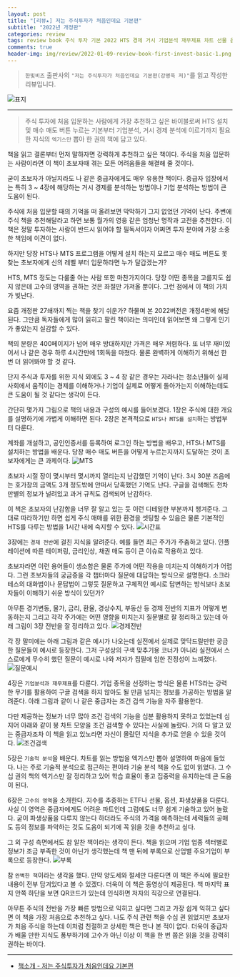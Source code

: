 ```yaml
---  
layout: post  
title: "[리뷰★] 저는 주식투자가 처음인데요 기본편"  
subtitle: "2022년 개정판"  
categories: review  
tags: review book 주식 투자 기본 2022 HTS 경제 거시 기업분석 재무제표 차트 선물 옵션 채권     
comments: true  
header-img: img/review/2022-01-09-review-book-first-invest-basic-1.png
---  
```

  
> `한빛비즈` 출판사의 `"저는 주식투자가 처음인데요 기본편(강병욱 저)"`를 읽고 작성한 리뷰입니다.  

![표지](https://theorydb.github.io/assets/img/review/2022-01-09-review-book-first-invest-basic-1.png)  

---

> 주식 투자에 처음 입문하는 사람에게 가장 추천하고 싶은 바이블로써 HTS 설치 및 매수 매도 버튼 누르는 기본부터 기업분석, 거시 경제 분석에 이르기까지 필요한 지식의 `엑기스만` 뽑아 한 권의 책에 담고 있다.

책을 읽고 결론부터 먼저 말하자면 강력하게 추천하고 싶은 책이다. 주식을 처음 입문하는 사람이라면 이 책이 초보자때 겪는 모든 어려움들을 해결해 줄 것이다. 

굳이 초보자가 아닐지라도 나 같은 중급자에게도 매우 유용한 책이다. 중급자 입장에서는 특히 3 ~ 4장에 해당하는 거시 경제를 분석하는 방법이나 기업 분석하는 방법이 큰 도움이 된다. 

주식에 처음 입문할 때의 기억을 떠 올려보면 막막하기 그지 없었던 기억이 난다. 주변에 주식 책을 추천해달라고 하면 보통 월가의 영웅 같은 엄청난 명작과 고전을 추천한다. 이 책은 정말 투자하는 사람이 반드시 읽어야 할 필독서이자 어쩌면 투자 분야에 가장 소중한 책임에 이견이 없다. 

하지만 당장 HTS나 MTS 프로그램을 어떻게 설치 하는지 모르고 매수 매도 버튼도 못 찾는 초보자에게 신의 레벨 부터 입문하라면 누가 달갑겠는가? 

HTS, MTS 정도는 다룰줄 아는 사람 또한 마찬가지이다. 당장 어떤 종목을 고를지도 쉽지 않은데 고수의 영역을 권하는 것은 좌절만 가져올 뿐이다. 그런 점에서 이 책의 가치가 빛난다. 

요즘 개정판 27쇄까지 찍는 책을 찾기 쉬운가? 하물며 본 2022버전은 개정4판에 해당된다. 그만큼 독자들에게 많이 읽히고 팔린 책이라는 의미인데 읽어보면 왜 그렇게 인기가 좋았는지 실감할 수 있다. 

책의 분량은 400페이지가 넘어 매우 방대하지만 가격은 매우 저렴하다. 또 너무 재미있어서 나 같은 경우 하루 4시간만에 1회독을 마쳤다. 물론 완벽하게 이해하기 위해선 한 번 더 읽어봐야 할 것 같다. 

단지 주식과 투자를 위한 지식 외에도 3 ~ 4 장 같은 경우는 자라나는 청소년들이 실제 사회에서 움직이는 경제를 이해하거나 기업이 실제로 어떻게 돌아가는지 이해하는데도 큰 도움이 될 것 같다는 생각이 든다. 

간단히 몇가지 그림으로 책의 내용과 구성의 예시를 들어보겠다. 1장은 주식에 대한 개요를 설명하기에 가볍게 이해하면 된다. 2장은 본격적으로 `HTS나 MTS를 설치`하는 방법부터 다룬다. 

계좌를 개설하고, 공인인증서를 등록하여 로그인 하는 방법을 배우고, HTS나 MTS를 설치하는 방법을 배운다. 당장 매수 매도 버튼을 어떻게 누르는지까지 도달하는 것이 초보자에게는 큰 과제이다.
![MTS](https://theorydb.github.io/assets/img/review/2022-01-09-review-book-first-invest-basic-3.png)  

초보자 시절 장이 몇시부터 몇시까지 열리는지 난감했던 기억이 난다. 3시 30분 즈음에는 호가창의 금액도 3개 정도밖에 안떠서 당혹했던 기억도 난다. 구글을 검색해도 천차만별의 정보가 널려있고 과거 규칙도 검색되어 난감하다. 

이 책은 초보자의 난감함을 너무 잘 알고 있는 듯 이런 디테일한 부분까지 챙겨준다. 그대로 따라하기만 하면 쉽게 주식 매매를 위한 환경을 셋팅할 수 있음은 물론 기본적인 HTS를 다루는 방법을 1시간 내에 숙지할 수 있다. 
![시간표](https://theorydb.github.io/assets/img/review/2022-01-09-review-book-first-invest-basic-2.png)  

3장에는 `경제 전반`에 걸친 지식을 알려준다. 예를 들면 최근 주가가 주춤하고 있다. 인플레이션에 따른 테이퍼링, 금리인상, 채권 매도 등이 큰 이슈로 작용하고 있다. 

초보자라면 이런 용어들이 생소함은 물론 주가에 어떤 작용을 미치는지 이해하기가 어렵다. 그런 초보자들의 궁금증을 각 챕터마다 질문에 대답하는 방식으로 설명한다. 소크라테스의 대화법이나 문답법이 그렇듯 질문하고 구체적인 예시로 답변하는 방식보다 초보자들이 이해하기 쉬운 방식이 있던가?

아무튼 경기변동, 물가, 금리, 환율, 경상수지, 부동산 등 경제 전반의 지표가 어떻게 변동하는지 그리고 각각 주가에는 어떤 영향을 미치는지 질문별로 잘 정리하고 있는데 아래 그림이 3장 전반을 잘 정리하고 있다. 
![경제전반](https://theorydb.github.io/assets/img/review/2022-01-09-review-book-first-invest-basic-4.png)  

각 장 말미에는 아래 그림과 같은 예시가 나오는데 실전에서 실제로 맞닥드릴만한 궁금한 질문들이 예시로 등장한다. 그저 구성상의 구색 맞추기용 코너가 아니라 실전에서 스스로에게 무수히 했던 질문이 예시로 나와 저자가 집필에 임한 진정성이 느껴졌다.
![질문예시](https://theorydb.github.io/assets/img/review/2022-01-09-review-book-first-invest-basic-5.png)  

4장은 `기업분석과 재무제표`를 다룬다. 기업 종목을 선정하는 방식은 물론 HTS라는 강력한 무기를 활용하여 구글 검색을 하지 않아도 될 만큼 넘치는 정보를 가공하는 방법을 알려준다. 아래 그림과 같이 나 같은 중급자는 조건 검색 기능을 자주 활용한다. 

다만 제공하는 정보가 너무 많아 조건 검색의 기능을 십분 활용하지 못하고 있었는데 심지어 아래와 같이 봉 차트 모양을 조건 검색할 수 있다는 사실에 놀랐다. 거의 다 알고 있는 중급자조차 이 책을 읽고 있노라면 자신이 몰랐던 지식을 추가로 얻을 수 있을 것이다. 
![조건검색](https://theorydb.github.io/assets/img/review/2022-01-09-review-book-first-invest-basic-6.png)  

5장은 `기술적 분석`을 배운다. 차트를 읽는 방법을 엑기스만 뽑아 설명하여 마음에 들었다. 나는 주로 기술적 분석으로 접근하는 편이라 기술 분석 책을 수도 없이 읽었다. 그 수십 권의 책의 엑기스만 잘 정리하고 있어 학습 효율이 좋고 집중력을 유지하는데 큰 도움이 된다.

6장은 `고수의 영역`을 소개한다. 지수를 추종하는 ETF나 선물, 옵션, 파생상품을 다룬다. 사실 이 영역은 중급자에게도 어려운 파트인데 그럼에도 너무 쉽게 기술하고 있어 놀랐다. 굳이 파생상품을 다루지 않는다 하더라도 주식의 가격을 예측하는데 세력들의 공매도 등의 정보를 파악하는 것도 도움이 되기에 꼭 읽을 것을 추천하고 싶다. 

그 외 구성 측면에서도 참 알찬 책이라는 생각이 든다. 책을 읽으며 기업 업종 섹터별로 정보가 조금 부족한 것이 아닌가 생각했는데 책 맨 뒤에 부록으로 산업별 주요기업이 부록으로 등장한다. 
![부록](https://theorydb.github.io/assets/img/review/2022-01-09-review-book-first-invest-basic-7.png)  

참 `완벽한 책`이라는 생각을 했다. 만약 양도세와 절세만 다룬다면 이 책은 주식에 필요한 내용이 전부 담겨있다고 볼 수 있겠다. 더욱이 이 책은 동영상이 제공된다. 책 마지막 표지 안쪽 하단을 보면 QR코드가 있는데 인식하면 저자의 직강으로 연결된다. 

아무튼 주식의 전반을 가장 빠른 방법으로 익히고 싶다면 그리고 가장 쉽게 익히고 싶다면 이 책을 가장 처음으로 추천하고 싶다. 나도 주식 관련 책을 수십 권 읽었지만 초보자가 처음 주식을 하는데 이처럼 친절하고 상세한 책은 만나 본 적이 없다. 더욱이 중급자가 배울 만한 지식도 풍부하기에 고수가 아닌 이상 이 책을 한 번 쯤은 읽을 것을 강력히 권하는 바이다.

---

* [책소개 - 저는 주식투자가 처음인데요 기본편](http://www.yes24.com/Product/Goods/106012691)


